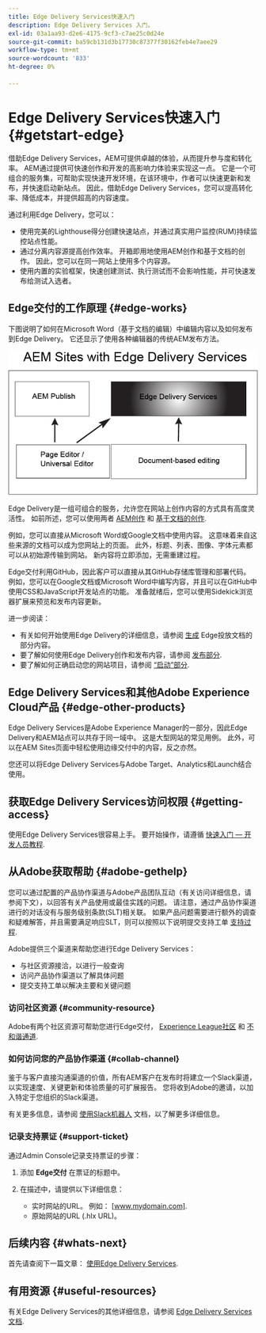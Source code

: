 ```yaml
---
title: Edge Delivery Services快速入门
description: Edge Delivery Services 入门。
exl-id: 03a1aa93-d2e6-4175-9cf3-c7ae25c0d24e
source-git-commit: ba59cb131d3b17730c87377f30162feb4e7aee29
workflow-type: tm+mt
source-wordcount: '833'
ht-degree: 0%

---
```


# Edge Delivery Services快速入门 {#getstart-edge}

借助Edge Delivery Services，AEM可提供卓越的体验，从而提升参与度和转化率。 AEM通过提供可快速创作和开发的高影响力体验来实现这一点。 它是一个可组合的服务集，可帮助实现快速开发环境，在该环境中，作者可以快速更新和发布，并快速启动新站点。 因此，借助Edge Delivery Services，您可以提高转化率、降低成本，并提供超高的内容速度。

通过利用Edge Delivery，您可以：

* 使用完美的Lighthouse得分创建快速站点，并通过真实用户监控(RUM)持续监控站点性能。
* 通过分离内容源提高创作效率。 开箱即用地使用AEM创作和基于文档的创作。 因此，您可以在同一网站上使用多个内容源。
* 使用内置的实验框架，快速创建测试、执行测试而不会影响性能，并可快速发布给测试入选者。

## Edge交付的工作原理 {#edge-works}

下图说明了如何在Microsoft Word（基于文档的编辑）中编辑内容以及如何发布到Edge Delivery。 它还显示了使用各种编辑器的传统AEM发布方法。

![Edge交付体系结构](assets/edgedelivery.png)

Edge Delivery是一组可组合的服务，允许您在网站上创作内容的方式具有高度灵活性。 如前所述，您可以使用两者 [AEM创作](https://experienceleague.adobe.com/docs/experience-manager-cloud-service/content/sites/authoring/getting-started/concepts.html) 和 [基于文档的创作](https://www.hlx.live/docs/authoring).

例如，您可以直接从Microsoft Word或Google文档中使用内容。 这意味着来自这些来源的文档可以成为您网站上的页面。 此外，标题、列表、图像、字体元素都可以从初始源传输到网站。 新内容将立即添加，无需重建过程。

Edge交付利用GitHub，因此客户可以直接从其GitHub存储库管理和部署代码。 例如，您可以在Google文档或Microsoft Word中编写内容，并且可以在GitHub中使用CSS和JavaScript开发站点的功能。 准备就绪后，您可以使用Sidekick浏览器扩展来预览和发布内容更新。

进一步阅读：

* 有关如何开始使用Edge Delivery的详细信息，请参阅 [生成](https://www.hlx.live/docs/#build) Edge投放文档的部分内容。
* 要了解如何使用Edge Delivery创作和发布内容，请参阅 [发布部分](https://www.hlx.live/docs/authoring).
* 要了解如何正确启动您的网站项目，请参阅 [“启动”部分](https://www.hlx.live/docs/#launch).

## Edge Delivery Services和其他Adobe Experience Cloud产品 {#edge-other-products}

Edge Delivery Services是Adobe Experience Manager的一部分，因此Edge Delivery和AEM站点可以共存于同一域中。 这是大型网站的常见用例。 此外，可以在AEM Sites页面中轻松使用边缘交付中的内容，反之亦然。

您还可以将Edge Delivery Services与Adobe Target、Analytics和Launch结合使用。

## 获取Edge Delivery Services访问权限 {#getting-access}

使用Edge Delivery Services很容易上手。 要开始操作，请遵循 [快速入门 — 开发人员教程](https://www.hlx.live/developer/tutorial).

## 从Adobe获取帮助 {#adobe-gethelp}

您可以通过配置的产品协作渠道与Adobe产品团队互动（有关访问详细信息，请参阅下文），以回答有关产品使用或最佳实践的问题。 请注意，通过产品协作渠道进行的对话没有与服务级别条款(SLT)相关联。 如果产品问题需要进行额外的调查和疑难解答，并且需要满足响应SLT，则可以按照以下说明提交支持工单 [支持过程](https://experienceleague.adobe.com/?lang=en&amp;support-tab=home#support).

Adobe提供三个渠道来帮助您进行Edge Delivery Services：

* 与社区资源接洽，以进行一般查询
* 访问产品协作渠道以了解具体问题
* 提交支持工单以解决主要和关键问题

### 访问社区资源 {#community-resource}

Adobe有两个社区资源可帮助您进行Edge交付， [Experience League社区](https://adobe.ly/3Q6kTKl) 和 [不和谐通道](https://discord.gg/YFTKQK8M).

### 如何访问您的产品协作渠道 {#collab-channel}

鉴于与客户直接沟通渠道的价值，所有AEM客户在发布时将建立一个Slack渠道，以实现速度、关键更新和体验质量的可扩展报告。 您将收到Adobe的邀请，以加入特定于您组织的Slack渠道。

有关更多信息，请参阅 [使用Slack机器人](https://www.hlx.live/docs/slack) 文档，以了解更多详细信息。

### 记录支持票证 {#support-ticket}

通过Admin Console记录支持票证的步骤：

1. 添加 **Edge交付** 在票证的标题中。
2. 在描述中，请提供以下详细信息：

   * 实时网站的URL。 例如： [www.mydomain.com].
   * 原始网站的URL (.hlx URL)。

## 后续内容 {#whats-next}

首先请查阅下一篇文章： [使用Edge Delivery Services](/help/edge/using.md).

## 有用资源 {#useful-resources}

有关Edge Delivery Services的其他详细信息，请参阅 [Edge Delivery Services文档](https://www.hlx.live/docs/).
